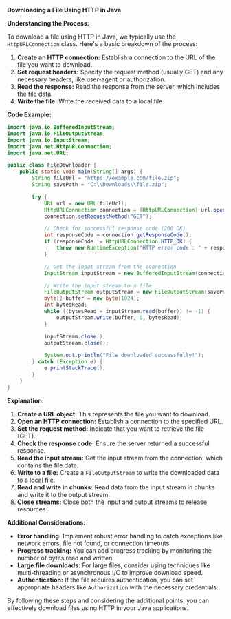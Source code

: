 **Downloading a File Using HTTP in Java**

**Understanding the Process:**

To download a file using HTTP in Java, we typically use the `HttpURLConnection` class. Here's a basic breakdown of the process:

1. **Create an HTTP connection:** Establish a connection to the URL of the file you want to download.
2. **Set request headers:** Specify the request method (usually GET) and any necessary headers, like user-agent or authorization.
3. **Read the response:** Read the response from the server, which includes the file data.
4. **Write the file:** Write the received data to a local file.

**Code Example:**

```java
import java.io.BufferedInputStream;
import java.io.FileOutputStream;
import java.io.InputStream;
import java.net.HttpURLConnection;
import java.net.URL;

public class FileDownloader {
    public static void main(String[] args) {
        String fileUrl = "https://example.com/file.zip";
        String savePath = "C:\\Downloads\\file.zip";

        try {
            URL url = new URL(fileUrl);
            HttpURLConnection connection = (HttpURLConnection) url.openConnection();
            connection.setRequestMethod("GET");

            // Check for successful response code (200 OK)
            int responseCode = connection.getResponseCode();
            if (responseCode != HttpURLConnection.HTTP_OK) {
                throw new RuntimeException("HTTP error code : " + responseCode);
            }

            // Get the input stream from the connection
            InputStream inputStream = new BufferedInputStream(connection.getInputStream());

            // Write the input stream to a file
            FileOutputStream outputStream = new FileOutputStream(savePath);
            byte[] buffer = new byte[1024];
            int bytesRead;
            while ((bytesRead = inputStream.read(buffer)) != -1) {
                outputStream.write(buffer, 0, bytesRead);
            }

            inputStream.close();
            outputStream.close();

            System.out.println("File downloaded successfully!");
        } catch (Exception e) {
            e.printStackTrace();
        }
    }
}
```

**Explanation:**

1. **Create a URL object:** This represents the file you want to download.
2. **Open an HTTP connection:** Establish a connection to the specified URL.
3. **Set the request method:** Indicate that you want to retrieve the file (GET).
4. **Check the response code:** Ensure the server returned a successful response.
5. **Read the input stream:** Get the input stream from the connection, which contains the file data.
6. **Write to a file:** Create a `FileOutputStream` to write the downloaded data to a local file.
7. **Read and write in chunks:** Read data from the input stream in chunks and write it to the output stream.
8. **Close streams:** Close both the input and output streams to release resources.

**Additional Considerations:**

* **Error handling:** Implement robust error handling to catch exceptions like network errors, file not found, or connection timeouts.
* **Progress tracking:** You can add progress tracking by monitoring the number of bytes read and written.
* **Large file downloads:** For large files, consider using techniques like multi-threading or asynchronous I/O to improve download speed.
* **Authentication:** If the file requires authentication, you can set appropriate headers like `Authorization` with the necessary credentials.

By following these steps and considering the additional points, you can effectively download files using HTTP in your Java applications.
